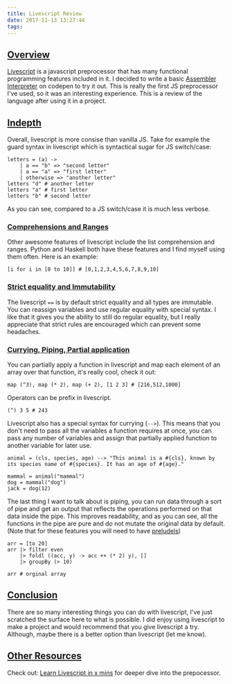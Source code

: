 ```yaml
---
title: Livescript Review
date: 2017-11-13 13:27:44
tags:
---
```


[Overview](#Overview "Overview")
---------------------------------------------

[Livescript](http://livescript.net/) is a javascript preprocessor that has many functional programming features included in it. I decided to write a basic [Assembler Interpreter](https://codepen.io/edwin0258/pen/WXxpMY) on codepen to try it out. This is really the first JS preprocessor I've used, so it was an interesting experience. This is a review of the language after using it in a project.

[Indepth](#Indepth "Indepth")
------------------------------------------

Overall, livescript is more consise than vanilla JS. Take for example the guard syntax in livescript which is syntactical sugar for JS switch/case:

```livescript
letters = (a) ->                                          
    | a == "b" => "second letter"
    | a == "a" => "first letter"
    | otherwise => "another letter"
letters "d" # another letter
letters "a" # first letter
letters "b" # second letter
```

As you can see, compared to a JS switch/case it is much less verbose.

### [Comprehensions and Ranges](#Comprehensions-and-Ranges "Comprehensions and Ranges")

Other awesome features of livescript include the list comprehension and ranges. Python and Haskell both have these features and I find myself using them often. Here is an example:

```livescript
[i for i in [0 to 10]] # [0,1,2,3,4,5,6,7,8,9,10]
```

### [Strict equality and Immutability](#Strict-equality-and-Immutability "Strict equality and Immutability")

The livescript `==` is by default strict equality and all types are immutable. You can reassign variables and use regular equality with special syntax. I like that it gives you the ability to still do regular equality, but I really appreciate that strict rules are encouraged which can prevent some headaches.

### [Currying, Piping, Partial application](#Currying-Piping-Partial-application "Currying, Piping, Partial application")

You can partially apply a function in livescript and map each element of an array over that function, it's really cool, check it out:

```livescript
map (^3), map (* 2), map (+ 2), [1 2 3] # [216,512,1000]
```

Operators can be prefix in livescript.

```livescript
(^) 3 5 # 243
```

Livescript also has a special syntax for currying (`-->`). This means that you don't need to pass all the variables a function requires at once, you can pass any number of variables and assign that partially applied function to another variable for later use.

```livescript
animal = (cls, species, age) --> "This animal is a #{cls}, known by its species name of #{species}. It has an age of #{age}."

mammal = animal("mammal")
dog = mammal("dog")
jack = dog(12)
```

The last thing I want to talk about is piping, you can run data through a sort of pipe and get an output that reflects the operations performed on that data inside the pipe. This improves readability, and as you can see, all the functions in the pipe are pure and do not mutate the original data by default. (Note that for these features you will need to have [preludels](http://www.preludels.com/))

```livescript
arr = [to 20]
arr |> filter even 
    |> foldl ((acc, y) -> acc ++ (* 2) y), [] 
    |> groupBy (> 10)
    
arr # orginal array
```

[Conclusion](#Conclusion "Conclusion")
---------------------------------------------------

There are so many interesting things you can do with livescript, I've just scratched the surface here to what is possible. I did enjoy using livescript to make a project and would recommend that you give livescript a try. Although, maybe there is a better option than livescript (let me know).

[Other Resources](#Other-Resources "Other Resources")
------------------------------------------------------------------

Check out: [Learn Livescript in x mins](https://learnxinyminutes.com/docs/livescript/) for deeper dive into the prepocessor.